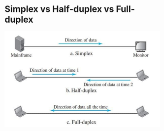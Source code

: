 # Simplex vs Half-duplex vs Full-duplex

![](/static/memory/simplex-vs-half-duplex-vs-full-duplex/simplex-halfduplex-fullduplex.jpg)
